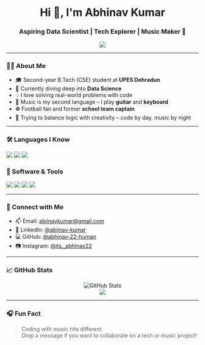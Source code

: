 <h1 align="center">Hi 👋, I'm Abhinav Kumar</h1>
<h3 align="center">Aspiring Data Scientist | Tech Explorer | Music Maker 🎸</h3>

<p align="center">
  <img src="https://readme-typing-svg.herokuapp.com/?lines=Second+year+CSE+student+@UPES🚀;Exploring+Data+Science+🔍;Loves+Music+and+Code🎶💻;Let’s+build+cool+stuff+together!&center=true&width=500&height=45" />
</p>

---

### 👨‍💻 About Me
- 🎓 Second-year B.Tech (CSE) student at **UPES Dehradun**
- 🌱 Currently diving deep into **Data Science**
- 💡 I love solving real-world problems with code
- 🎵 Music is my second language – I play **guitar** and **keyboard**
- ⚽️ Football fan and former **school team captain**
- 🧠 Trying to balance logic with creativity – code by day, music by night

---

### 🛠️ Languages I Know
<p>
  <img src="https://img.shields.io/badge/C-00599C?style=for-the-badge&logo=c&logoColor=white"/>
  <img src="https://img.shields.io/badge/Python-3776AB?style=for-the-badge&logo=python&logoColor=white"/>
  <img src="https://img.shields.io/badge/HTML5-E34F26?style=for-the-badge&logo=html5&logoColor=white"/>
</p>

### 🧰 Software & Tools
<p>
  <img src="https://img.shields.io/badge/VS%20Code-007ACC?style=for-the-badge&logo=visual-studio-code&logoColor=white"/>
  <img src="https://img.shields.io/badge/Adobe%20Photoshop-31A8FF?style=for-the-badge&logo=Adobe%20Photoshop&logoColor=white"/>
  <img src="https://img.shields.io/badge/Adobe%20After%20Effects-9999FF?style=for-the-badge&logo=adobe-after-effects&logoColor=white"/>
  <img src="https://img.shields.io/badge/Git-F05032?style=for-the-badge&logo=git&logoColor=white"/>
</p>

---

### 🔗 Connect with Me
- 📫 Email: [abiinavkumar@gmail.com](mailto:abiinavkumar@gmail.com)
- 💼 LinkedIn: [@abiinav-kumar](https://www.linkedin.com/in/abiinav-kumar-30b8a5215/)
- 💻 GitHub: [@abhinav-22-human](https://github.com/abhinav-22-human)
- 📷 Instagram: [@its._abhinav22](https://instagram.com/its._abhinav22)

---

### 📈 GitHub Stats

<p align="center">
  <img src="https://github-readme-stats.vercel.app/api?username=abhinav-22-human&show_icons=true&theme=tokyonight" alt="GitHub Stats" />
  <br/>
  <img src="https://github-readme-streak-stats.herokuapp.com?user=abhinav-22-human&theme=tokyonight&hide_border=true" />
</p>

---

### 🎧 Fun Fact
> Coding with music hits different.  
> Drop a message if you want to collaborate on a tech or music project!
